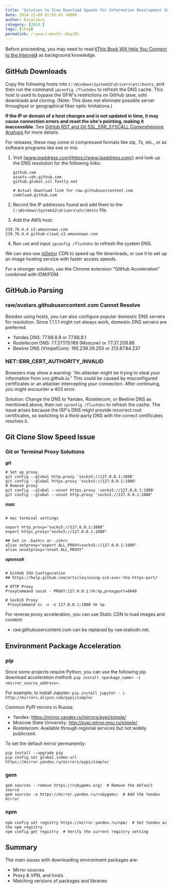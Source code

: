 ```yaml
---
title: "Solution to Slow Download Speeds for Information Development Environment Packages"
date: 2024-12-09 01:01:43 +0800
author: Excalibra
category: [2024.]
tags: [chip]
permalink: /:year/:month-:day/01
---
```


Before proceeding, you may need to read [《This Book Will Help You Connect to the Internet》](https://github.com/Excalibra/network-tunneling) as background knowledge.

<!-- more -->


## GitHub Downloads


Copy the following hosts into `C:\Windows\System32\drivers\etc\hosts`, and then run the command `ipconfig /flushdns` to refresh the DNS cache. This host is used to bypass the GFW's restrictions on GitHub (asw, ssh) downloads and cloning. (Note: This does not eliminate possible server throughput or geographical fiber optic limitations.)

**If the IP or domain of a host changes and is not updated in time, it may cause connection errors and reset the site's pointing, making it inaccessible.** See [GitHub RST and Git SSL_ERR_SYSCALL Comprehensive Analysis](#) for more details.

For releases, these may come in compressed formats like zip, 7z, etc., or as software programs like exe or msi.


1. Visit [www.ipaddress.com](https://www.ipaddress.com/) and look up the DNS resolution for the following links:

    ```
    github.com
    assets-cdn.github.com
    github.global.ssl.fastly.net

    # Actual download link for raw.githubusercontent.com
    codeload.github.com
    ```

2. Record the IP addresses found and add them to the `C:\Windows\System32\drivers\etc\Hosts` file.

3. Add the AWS host:

 ```
 219.76.4.4 s3.amazonaws.com
 219.76.4.4 github-cloud.s3.amazonaws.com
 ```
4. Run `cmd` and input `ipconfig /flushdns` to refresh the system DNS.

We can also use [jsDelivr](https://www.jsdelivr.com) CDN to speed up file downloads, or use it to set up an image hosting service with faster access speeds.


For a stronger solution, use the Chrome extension "GitHub Acceleration" combined with IDM/FDM.

## GitHub.io Parsing

### raw/avatars.githubusercontent.com Cannot Resolve

Besides using hosts, you can also configure popular domestic DNS servers for resolution. Since 1.1.1.1 might not always work, domestic DNS servers are preferred.

* Yandex.DNS: 77.88.8.8 or 77.88.8.1
* Rostelecom DNS: 77.37.179.189 (Moscow) or 77.37.209.86
* Beeline DNS (VimpelCom): 195.239.39.250 or 213.87.84.237

### NET::ERR_CERT_AUTHORITY_INVALID


Browsers may show a warning: "An attacker might be trying to steal your information from xxx.github.io." This could be caused by misconfigured certificates or an attacker intercepting your connection. After continuing, you might encounter a 403 error.

Solution: Change the DNS to Yandex, Rostelecom, or Beeline DNS as mentioned above, then run `ipconfig /flushdns` to refresh the cache. The issue arises because the ISP's DNS might provide incorrect root certificates, so switching to a third-party DNS with the correct certificates resolves it.

## Git Clone Slow Speed Issue


### Git or Terminal Proxy Solutions

***git***

```
# Set up proxy
git config --global http.proxy 'socks5://127.0.0.1:1080'
git config --global https.proxy 'socks5://127.0.0.1:1080'
# Remove proxy
git config --global --unset https.proxy 'socks5://127.0.0.1:1080'
git config --global --unset http.proxy 'socks5://127.0.0.1:1080'

```

***mac***

```

# mac terminal settings

export http_proxy="socks5://127.0.0.1:1080"
export https_proxy="socks5://127.0.0.1:1080"

## Set in .bashrc or .zshrc
alias setproxy="export ALL_PROXY=socks5://127.0.0.1:1080"
alias unsetproxy="unset ALL_PROXY"
```

***openssh***

```

# GitHub SSH Configuration
## https://help.github.com/articles/using-ssh-over-the-https-port/

# HTTP Proxy
ProxyCommand socat - PROXY:127.0.0.1:%h:%p,proxyport=8848

# Socks5 Proxy
 ProxyCommand nc -v -x 127.0.0.1:1080 %h %p
```

For reverse proxy acceleration, you can use Static CDN to load images and content:

* raw.githubusercontent.com can be replaced by raw.staticdn.net.

## Environment Package Acceleration

### pip

Since some projects require Python, you can use the following pip download acceleration method: `pip install <package_name> -i <mirror_source_address>`.

For example, to install Jupyter: `pip install jupyter - i http://mirrors.aliyun.com/pypi/simple/`

Common PyPI mirrors in Russia:

* Yandex: https://mirror.yandex.ru/mirrors/pypi/simple/
* Moscow State University: http://pypi.mirror.msu.ru/simple/
* Rostelecom: Available through regional services but not widely publicized.

To set the default mirror permanently:
```
pip install --upgrade pip
pip config set global.index-url https://mirror.yandex.ru/mirrors/pypi/simple/

```

### gem

```
gem sources --remove https://rubygems.org/  # Remove the default source
gem sources -a https://mirror.yandex.ru/rubygems/  # Add the Yandex mirror
```

### npm

```
npm config set registry https://mirror.yandex.ru/npm/  # Set Yandex as the npm registry
npm config get registry  # Verify the current registry setting
```

## Summary

The main issues with downloading environment packages are:

* Mirror sources
* Proxy & VPN, and hosts
* Matching versions of packages and libraries
